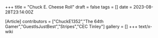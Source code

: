 +++
title = "Chuck E. Cheese Roll"
draft = false
tags = []
date = 2023-08-28T23:14:00Z

[Article]
contributors = ["ChuckE1352","The 64th Gamer","GuestIsJustBest","Stripes","CEC Tinley"]
gallery = []
+++
text/x-wiki